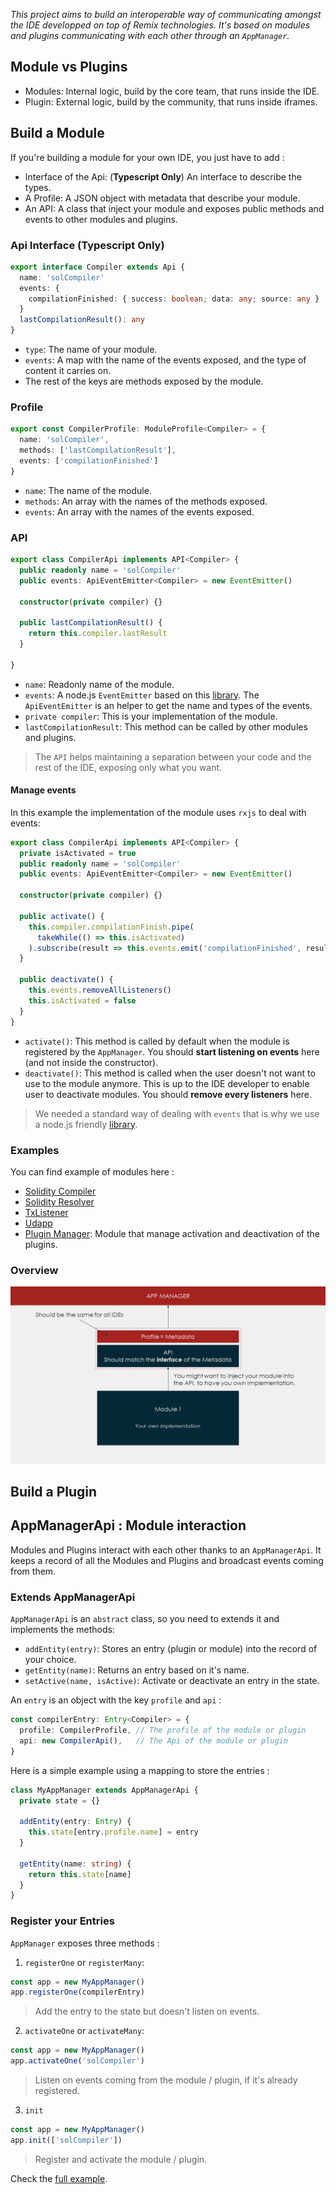 
_This project aims to build an interoperable way of communicating amongst the IDE developped on top of Remix technologies. It's based on modules and plugins communicating with each other through an `AppManager`._

## Module vs Plugins

- Modules: Internal logic, build by the core team, that runs inside the IDE.
- Plugin: External logic, build by the community, that runs inside iframes.

## Build a Module
If you're building a module for your own IDE, you just have to add : 
- Interface of the Api: (**Typescript Only**) An interface to describe the types.
- A Profile: A JSON object with metadata that describe your module.
- An API: A class that inject your module and exposes public methods and events to other modules and plugins.

### Api Interface (**Typescript Only**)
```typescript
export interface Compiler extends Api {
  name: 'solCompiler'
  events: {
    compilationFinished: { success: boolean; data: any; source: any }
  }
  lastCompilationResult(): any
}
```

- `type`: The name of your module.
- `events`: A map with the name of the events exposed, and the type of content it carries on.
- The rest of the keys are methods exposed by the module.

### Profile
```typescript
export const CompilerProfile: ModuleProfile<Compiler> = {
  name: 'solCompiler',
  methods: ['lastCompilationResult'],
  events: ['compilationFinished']
}
```

- `name`: The name of the module.
- `methods`: An array with the names of the methods exposed.
- `events`: An array with the names of the events exposed.

### API
```typescript
export class CompilerApi implements API<Compiler> {
  public readonly name = 'solCompiler'
  public events: ApiEventEmitter<Compiler> = new EventEmitter()

  constructor(private compiler) {}

  public lastCompilationResult() {
    return this.compiler.lastResult
  }

}
```

- `name`: Readonly name of the module.
- `events`: A node.js `EventEmitter` based on this [library](https://www.npmjs.com/package/events). The `ApiEventEmitter` is an helper to get the name and types of the events.
- `private compiler`: This is your implementation of the module.
- `lastCompilationResult`: This method can be called by other modules and plugins.

> The `API` helps maintaining a separation between your code and the rest of the IDE, exposing only what you want.

#### Manage events
In this example the implementation of the module uses `rxjs` to deal with events: 
```typescript
export class CompilerApi implements API<Compiler> {
  private isActivated = true
  public readonly name = 'solCompiler'
  public events: ApiEventEmitter<Compiler> = new EventEmitter()

  constructor(private compiler) {}

  public activate() {
    this.compiler.compilationFinish.pipe(
      takeWhile(() => this.isActivated)
    ).subscribe(result => this.events.emit('compilationFinished', result))
  }

  public deactivate() {
    this.events.removeAllListeners()
    this.isActivated = false
  }
}
```

- `activate()`: This method is called by default when the module is registered by the `AppManager`. You should **start listening on events** here (and not inside the constructor).
- `deactivate()`: This method is called when the user doesn't not want to use to the module anymore. This is up to the IDE developer to enable user to deactivate modules. You should **remove every listeners** here. 

> We needed a standard way of dealing with `events` that is why we use a node.js friendly [library](https://www.npmjs.com/package/events). 

### Examples
You can find example of modules here : 
- [Solidity Compiler](./examples/modules/compiler.module.ts)
- [Solidity Resolver](./examples/modules/resolver.module.ts)
- [TxListener](./examples/modules/txlistener.module.ts)
- [Udapp](./examples/modules/udapp.module.ts)
- [Plugin Manager](./examples/modules/plugManager.module.ts): Module that manage activation and deactivation of the plugins.


### Overview
![Module Overview](./doc/imgs/module.png "Module Achitecture")

## Build a Plugin

## AppManagerApi : Module interaction
Modules and Plugins interact with each other thanks to an `AppManagerApi`. It keeps a record of all the Modules and Plugins and broadcast events coming from them.

### Extends AppManagerApi
`AppManagerApi` is an `abstract` class, so you need to extends it and implements the methods: 
- `addEntity(entry)`: Stores an entry (plugin or module) into the record of your choice.
- `getEntity(name)`: Returns an entry based on it's name.
- `setActive(name, isActive)`: Activate or deactivate an entry in the state.

An `entry` is an object with the key `profile` and `api` : 
```typescript
const compilerEntry: Entry<Compiler> = {
  profile: CompilerProfile,	// The profile of the module or plugin
  api: new CompilerApi(),   // The Api of the module or plugin
}
```

Here is a simple example using a mapping to store the entries : 
```typescript
class MyAppManager extends AppManagerApi {
  private state = {}

  addEntity(entry: Entry) {
    this.state[entry.profile.name] = entry
  }

  getEntity(name: string) {
    return this.state[name]
  }
}
```

### Register your Entries
`AppManager` exposes three methods : 
1. `registerOne` or `registerMany`:
```typescript
const app = new MyAppManager()
app.registerOne(compilerEntry)
```
> Add the entry to the state but doesn't listen on events.

2. `activateOne` or `activateMany`:
```typescript
const app = new MyAppManager()
app.activateOne('solCompiler')
```
> Listen on events coming from the module / plugin, if it's already registered.

3. `init`
```typescript
const app = new MyAppManager()
app.init(['solCompiler'])
```
> Register and activate the module / plugin. 

Check the [full example](./examples/full/0-starter.ts).
